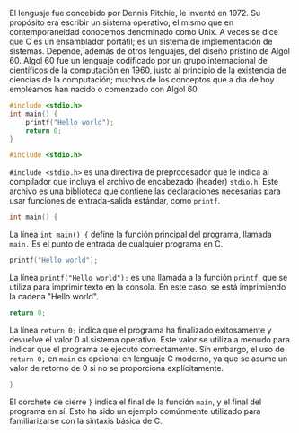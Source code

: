 El lenguaje fue concebido por Dennis Ritchie, le inventó en 1972. Su propósito era escribir un sistema operativo, el mismo que en contemporaneidad conocemos denominado como Unix.  A veces se dice que C es un ensamblador portátil; es un sistema de implementación de sistemas. Depende, además de otros lenguajes, del diseño prístino de Algol 60. Algol 60 fue un lenguaje codificado por un grupo internacional de científicos de la computación en 1960, justo al principio de la existencia de ciencias de la computación; muchos de los conceptos que a día de hoy empleamos han nacido o comenzado con Algol 60.


``` c
#include <stdio.h>
int main() {
    printf("Hello world");
    return 0;
}
```

``` c
#include <stdio.h>
```

`#include <stdio.h>` es una directiva de preprocesador que le indica al compilador que incluya el archivo de encabezado (header) `stdio.h`. Este archivo es una biblioteca que contiene las declaraciones necesarias para usar funciones de entrada-salida estándar, como `printf`.

```c
int main() {
```

La línea `int main() {` define la función principal del programa, llamada `main.` Es el punto de entrada de cualquier programa en C.

```c
printf("Hello world");
```

La línea `printf("Hello world");` es una llamada a la función `printf`, que se utiliza para imprimir texto en la consola. En este caso, se está imprimiendo la cadena "Hello world".

```c
return 0;
```

La línea `return 0;` indica que el programa ha finalizado exitosamente y devuelve el valor 0 al sistema operativo. Este valor se utiliza a menudo para indicar que el programa se ejecutó correctamente. Sin embargo, el uso de `return 0;` en `main` es opcional en lenguaje C moderno, ya que se asume un valor de retorno de 0 si no se proporciona explícitamente.

```c
}
```

El corchete de cierre `}` indica el final de la función `main`, y el final del programa en sí. Esto ha sido un ejemplo comúnmente utilizado para familiarizarse con la sintaxis básica de C.